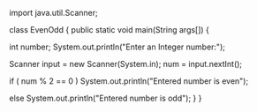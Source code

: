 import java.util.Scanner;

class EvenOdd
{
  public static void main(String args[])
  {
    
   int number;
    System.out.println("Enter an Integer number:");

   Scanner input = new Scanner(System.in);
    num = input.nextInt();
     
   if ( num % 2 == 0 )
        System.out.println("Entered number is even");
    
   else
        System.out.println("Entered number is odd");
  }
}
